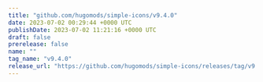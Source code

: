 ```yaml
---
title: "github.com/hugomods/simple-icons/v9.4.0"
date: 2023-07-02 00:29:44 +0000 UTC
publishDate: 2023-07-02 11:21:16 +0000 UTC
draft: false
prerelease: false
name: ""
tag_name: "v9.4.0"
release_url: "https://github.com/hugomods/simple-icons/releases/tag/v9.4.0"
---
```



